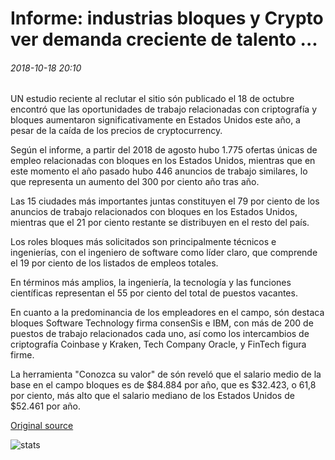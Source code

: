 # Informe: industrias bloques y Crypto ver demanda creciente de talento ...

###### 2018-10-18 20:10

UN estudio reciente al reclutar el sitio són publicado el 18 de octubre encontró que las oportunidades de trabajo relacionadas con criptografía y bloques aumentaron significativamente en Estados Unidos este año, a pesar de la caída de los precios de cryptocurrency.

Según el informe, a partir del 2018 de agosto hubo 1.775 ofertas únicas de empleo relacionadas con bloques en los Estados Unidos, mientras que en este momento el año pasado hubo 446 anuncios de trabajo similares, lo que representa un aumento del 300 por ciento año tras año.

Las 15 ciudades más importantes juntas constituyen el 79 por ciento de los anuncios de trabajo relacionados con bloques en los Estados Unidos, mientras que el 21 por ciento restante se distribuyen en el resto del país.

Los roles bloques más solicitados son principalmente técnicos e ingenierías, con el ingeniero de software como líder claro, que comprende el 19 por ciento de los listados de empleos totales.

En términos más amplios, la ingeniería, la tecnología y las funciones científicas representan el 55 por ciento del total de puestos vacantes.

En cuanto a la predominancia de los empleadores en el campo, són destaca bloques Software Technology firma consenSis e IBM, con más de 200 de puestos de trabajo relacionados cada uno, así como los intercambios de criptografía Coinbase y Kraken, Tech Company Oracle, y FinTech figura firme.

La herramienta "Conozca su valor" de són reveló que el salario medio de la base en el campo bloques es de $84.884 por año, que es $32.423, o 61,8 por ciento, más alto que el salario mediano de los Estados Unidos de $52.461 por año.

[Original source](https://cointelegraph.com/news/report-blockchain-and-crypto-industries-see-growing-demand-for-talent)

![stats](https://c.statcounter.com/11760860/0/a89fa40b/1/ "stats")